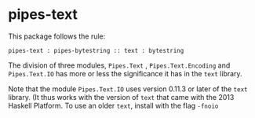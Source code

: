 pipes-text
==========

This package follows the rule:

    pipes-text : pipes-bytestring :: text : bytestring

The division of three modules, `Pipes.Text` , `Pipes.Text.Encoding` and `Pipes.Text.IO` has more or less the significance it has in the `text` library. 

Note that the module `Pipes.Text.IO` uses version 0.11.3 or later of the `text` library. (It thus works with the version of `text` that came with the 2013 Haskell Platform. To use an older `text`, install with the flag `-fnoio` 